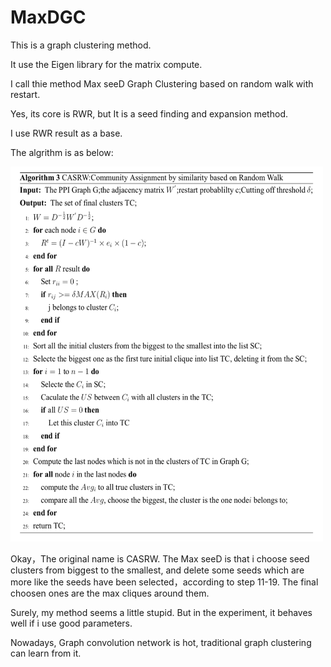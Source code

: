 # MaxDGC

This is a graph clustering method.

It use the Eigen library for the matrix compute.

I call thie method Max seeD Graph Clustering based on random walk with restart.

Yes, its core is RWR, but It is a seed finding and expansion method.

I use RWR result as a base.

The algrithm is as below:

<img src="https://github.com/jiangjiawen/MaxDGC/blob/master/maxdalg.png" width="500" height="600" title="alg">

Okay，The original name is CASRW. The Max seeD is that i choose seed clusters from biggest to the smallest, and delete some seeds which are more like the seeds have been selected，according to step 11-19. The final choosen ones are the max cliques around them.

Surely, my method seems a little stupid. But in the experiment, it behaves well if i use good parameters.

Nowadays, Graph convolution network is hot, traditional graph clustering can learn from it.

